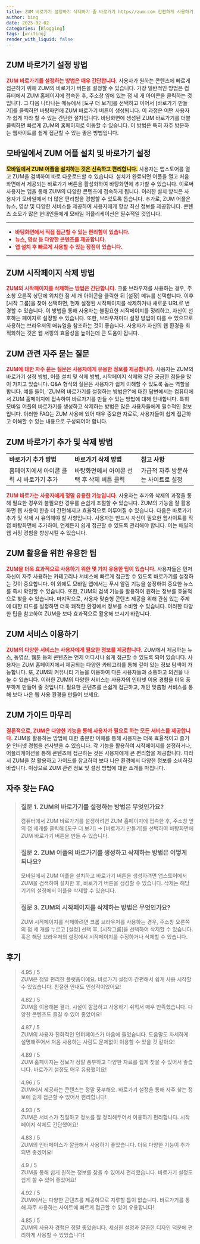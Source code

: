 ```yaml
---
title: ZUM 바로가기 설정하기 삭제하기 줌 바로가기 https//zum.com 간편하게 사용하기
author: bing
date: 2025-02-02
categories: [Blogging]
tags: [writing]
render_with_liquid: false
---
```



<h2 id='ZUM_바로가기_설정'>ZUM 바로가기 설정 방법</h2>

<p><b><span style="color: #ee2323;">ZUM 바로가기를 설정하는 방법은 매우 간단합니다.</span></b> 사용자가 원하는 콘텐츠에 빠르게 접근하기 위해 ZUM의 바로가기 버튼을 설정할 수 있습니다. 가장 일반적인 방법은 컴퓨터에서 ZUM 홈페이지에 접속한 후, 주소창 옆에 있는 점 세 개 아이콘을 클릭하는 것입니다. 그 다음 나타나는 메뉴에서 [도구 더 보기]를 선택하고 이어서 [바로가기 만들기]를 클릭하면 바탕화면에 ZUM 바로가기 버튼이 생성됩니다. 이 과정은 어떤 사용자가 쉽게 따라 할 수 있는 간단한 절차입니다. 바탕화면에 생성된 ZUM 바로가기를 더블 클릭하면 빠르게 ZUM의 홈페이지로 이동할 수 있습니다. 이 방법은 특히 자주 방문하는 웹사이트를 쉽게 접근할 수 있는 좋은 방법입니다.</p>

<h2 id='모바일_어플_설치'>모바일에서 ZUM 어플 설치 및 바로가기 설정</h2>

<p><b><span style="background-color: #ffe066;">모바일에서 ZUM 어플을 설치하는 것은 신속하고 편리합니다.</span></b> 사용자는 앱스토어를 열고 ZUM을 검색하여 바로 다운로드할 수 있습니다. 설치가 완료되면 어플을 열고 처음 화면에서 제공되는 바로가기 버튼을 활성화하여 바탕화면에 추가할 수 있습니다. 이로써 사용자는 앱을 통해 ZUM의 다양한 콘텐츠에 접속하게 됩니다. 이러한 설치 방식은 사용자가 모바일에서 더 많은 편리함을 경험할 수 있도록 돕습니다. 추가로, ZUM 어플은 뉴스, 영상 및 다양한 서비스를 제공하여 사용자에게 항상 최신 정보를 제공합니다. 콘텐츠 소모가 많은 현대인들에게 모바일 어플리케이션은 필수적일 것입니다.</p>

<hr />

<ul>
    <li><b><span style="color: #ee2323;">바탕화면에서 직접 접근할 수 있는 편리함이 있습니다.</span></b></li>
    <li><b><span style="color: #ee2323;">뉴스, 영상 등 다양한 콘텐츠를 제공합니다.</span></b></li>
    <li><b><span style="color: #ee2323;">앱 설치 후 빠르게 사용할 수 있는 장점이 있습니다.</span></b></li>
</ul>

<hr />

<h2 id='ZUM_시작페이지_삭제'>ZUM 시작페이지 삭제 방법</h2>

<p><b><span style="color: #ee2323;">ZUM의 시작페이지를 삭제하는 방법은 간단합니다.</span></b> 크롬 브라우저를 사용하는 경우, 주소창 오른쪽 상단에 위치한 점 세 개 아이콘을 클릭한 뒤 [설정] 메뉴를 선택합니다. 이후 [시작 그룹]을 찾아 선택하면, 현재 설정된 시작페이지를 삭제하거나 새로운 URL로 변경할 수 있습니다. 이 방법을 통해 사용자는 불필요한 시작페이지를 정리하고, 자신이 선호하는 페이지로 설정할 수 있습니다. 또한, 브라우저마다 설정 방법이 다를 수 있으므로 사용하는 브라우저의 매뉴얼을 참조하는 것이 좋습니다. 사용자가 자신의 웹 환경을 최적화하는 것은 웹 서핑의 효율성을 높이는데 큰 도움이 됩니다.</p>

<h2 id='자주_묻는_질문'>ZUM 관련 자주 묻는 질문</h2>

<p><b><span style="color: #ee2323;">ZUM에 대한 자주 묻는 질문은 사용자에게 유용한 정보를 제공합니다.</span></b> 사용자는 ZUM의 바로가기 설정 방법, 어플 설치 및 삭제 방법, 시작페이지 삭제와 같은 궁금한 점들을 많이 가지고 있습니다. Q&A 형식의 질문은 사용자가 쉽게 이해할 수 있도록 돕는 역할을 합니다. 예를 들어, 'ZUM의 바로가기를 설정하는 방법은?'에 대한 답변에서는 컴퓨터에서 ZUM 홈페이지에 접속하여 바로가기를 만들 수 있는 방법에 대해 안내합니다. 특히 모바일 어플의 바로가기를 생성하고 삭제하는 방법은 많은 사용자들에게 필수적인 정보입니다. 이러한 FAQ는 ZUM 사용에 있어 매우 중요한 자료로, 사용자들이 쉽게 접근하고 이해할 수 있는 내용으로 구성되어야 합니다.</p>

<h2 id='ZUM_바로가기_추가_삭제'>ZUM 바로가기 추가 및 삭제 방법</h2>

<table>
    <tr>
        <td><b>바로가기 추가 방법</b></td>
        <td><b>바로가기 삭제 방법</b></td>
        <td><b>참고 사항</b></td>
    </tr>
    <tr>
        <td>홈페이지에서 아이콘 클릭 시 바로가기 추가</td>
        <td>바탕화면에서 아이콘 선택 후 삭제 버튼 클릭</td>
        <td>가급적 자주 방문하는 사이트로 설정</td>
    </tr>
</table>

<p><b><span style="color: #ee2323;">ZUM 바로가는 사용자에게 정말 유용한 기능입니다.</span></b> 사용자는 추가와 삭제의 과정을 통해 필요한 경우와 불필요한 경우를 손쉽게 조절할 수 있습니다. ZUM의 기능을 잘 활용하면 웹 사용이 한층 더 간편해지고 효율적으로 이루어질 수 있습니다. 다음은 바로가기 추가 및 삭제 시 유의해야 할 사항입니다. 사용자는 반드시 자신이 필요한 웹사이트를 직접 바탕화면에 추가하여, 언제든지 쉽게 접근할 수 있도록 관리해야 합니다. 이는 매일의 웹 서핑 경험을 향상시킬 수 있습니다.</p>

<h2 id='ZUM_유용한_팁'>ZUM 활용을 위한 유용한 팁</h2>

<p><b><span style="color: #ee2323;">ZUM을 더욱 효과적으로 사용하기 위한 몇 가지 유용한 팁이 있습니다.</span></b> 사용자들은 먼저 자신이 자주 사용하는 카테고리나 서비스에 빠르게 접근할 수 있도록 바로가기를 설정하는 것이 중요합니다. 이 외에도 모바일 앱에서는 푸시 알림 기능을 설정하여 중요한 뉴스를 즉시 확인할 수 있습니다. 또한, ZUM의 검색 기능을 활용하여 원하는 정보를 효율적으로 찾을 수 있습니다. 마지막으로, 사용자 맞춤형 콘텐츠 제공을 위해 관심 있는 주제에 대한 피드를 설정하면 더욱 쾌적한 환경에서 정보를 소비할 수 있습니다. 이러한 다양한 팁을 참고하여 ZUM을 보다 효과적으로 활용해 보시기 바랍니다.</p>

<h2 id='ZUM_서비스_이용하기'>ZUM 서비스 이용하기</h2>

<p><b><span style="color: #ee2323;">ZUM의 다양한 서비스는 사용자에게 필요한 정보를 제공합니다.</span></b> ZUM에서 제공하는 뉴스, 동영상, 웹툰 등의 콘텐츠는 언제 어디서나 쉽게 접근할 수 있도록 되어 있습니다. 사용자는 ZUM 홈페이지에서 제공되는 다양한 카테고리를 통해 깊이 있는 정보 탐색이 가능합니다. 또, ZUM의 커뮤니티 기능을 이용하여 다른 사용자들과 소통하고 의견을 나눌 수 있습니다. 이러한 ZUM의 다양한 서비스는 사용자의 인터넷 이용 경험을 더욱 풍부하게 만들어 줄 것입니다. 필요한 콘텐츠를 손쉽게 접근하고, 개인 맞춤형 서비스를 통해 보다 나은 웹 사용 환경을 만들어 보세요.</p>

<h2 id='ZUM_가이드_마무리'>ZUM 가이드 마무리</h2>

<p><b><span style="color: #ee2323;">결론적으로, ZUM은 다양한 기능을 통해 사용자가 필요로 하는 모든 서비스를 제공합니다.</span></b> ZUM을 활용하는 방법에 대한 충분한 이해를 통해 사용자는 더욱 효율적이고 즐거운 인터넷 경험을 선사받을 수 있습니다. 각 기능을 활용하여 시작페이지를 설정하거나, 어플리케이션을 통해 콘텐츠에 접근하는 것은 사용자에게 큰 편리함을 제공합니다. 따라서 ZUM을 잘 활용하고 가이드를 참고하여 보다 나은 환경에서 다양한 정보를 소비하길 바랍니다. 이상으로 ZUM 관련 정보 및 설정 방법에 대한 소개를 마칩니다.</p>


<h2 id='자주_찾는_FAQ'>자주 찾는 FAQ</h2>
<div itemscope="" itemtype="https://schema.org/FAQPage"> 
<blockquote> 
<div itemscope="" itemprop="mainEntity" itemtype="https://schema.org/Question"> 
<h3 itemprop="name">질문 1. ZUM의 바로가기를 설정하는 방법은 무엇인가요?</h3> 
<div itemscope="" itemprop="acceptedAnswer" itemtype="https://schema.org/Answer"> 
<span itemprop="text"> 
<p>컴퓨터에서 ZUM 바로가기를 설정하려면 ZUM 홈페이지에 접속한 후, 주소창 옆의 점 세개를 클릭해 [도구 더 보기] → [바로가기 만들기]를 선택하여 바탕화면에 ZUM 바로가기 버튼을 만들 수 있습니다.</p> 
</span> 
</div> 
</div> 
<div itemscope="" itemprop="mainEntity" itemtype="https://schema.org/Question"> 
<h3 itemprop="name">질문 2. ZUM 어플의 바로가기를 생성하고 삭제하는 방법은 어떻게 되나요?</h3> 
<div itemscope="" itemprop="acceptedAnswer" itemtype="https://schema.org/Answer"> 
<span itemprop="text"> 
<p>모바일에서 ZUM 어플을 설치하고 바로가기 버튼을 생성하려면 앱스토어에서 ZUM을 검색하여 설치한 후, 바로가기 버튼을 생성할 수 있습니다. 삭제는 해당 기기의 설정에서 어플을 삭제할 수 있습니다.</p> 
</span> 
</div> 
</div> 
<div itemscope="" itemprop="mainEntity" itemtype="https://schema.org/Question"> 
<h3 itemprop="name">질문 3. ZUM의 시작페이지를 삭제하는 방법은 무엇인가요?</h3> 
<div itemscope="" itemprop="acceptedAnswer" itemtype="https://schema.org/Answer"> 
<span itemprop="text"> 
<p>ZUM 시작페이지를 삭제하려면 크롬 브라우저를 사용하는 경우, 주소창 오른쪽의 점 세 개를 누르고 [설정] 선택 후, [시작그룹]을 선택하여 삭제할 수 있습니다. 혹은 해당 브라우저의 설정에서 시작페이지를 수정하거나 삭제할 수 있습니다.</p> 
</span> 
</div> 
</div> 
</blockquote> 
</div>
<h2 id='후기'>후기</h2>
<div itemscope itemtype="https://schema.org/Product">
  <blockquote>
  <div itemprop="review" itemscope itemtype="https://schema.org/Review">
      <div itemprop="reviewRating" itemscope itemtype="https://schema.org/Rating"> <span itemprop="ratingValue">4.95</span> / <span itemprop="bestRating">5</span> </div>
      <span itemprop="reviewBody">ZUM은 정말 편리한 플랫폼이에요. 바로가기 설정이 간편해서 쉽게 사용 시작할 수 있었습니다. 친절한 안내도 인상적이었어요!</span>
  </div>
  <br>
  <div itemprop="review" itemscope itemtype="https://schema.org/Review">
      <div itemprop="reviewRating" itemscope itemtype="https://schema.org/Rating"> <span itemprop="ratingValue">4.82</span> / <span itemprop="bestRating">5</span> </div>
      <span itemprop="reviewBody">ZUM을 이용해본 결과, 시설이 깔끔하고 사용하기 쉬워서 매우 만족했습니다. 다양한 콘텐츠도 즐길 수 있어 좋았어요!</span>
  </div>
  <br>
  <div itemprop="review" itemscope itemtype="https://schema.org/Review">
      <div itemprop="reviewRating" itemscope itemtype="https://schema.org/Rating"> <span itemprop="ratingValue">4.87</span> / <span itemprop="bestRating">5</span> </div>
      <span itemprop="reviewBody">ZUM의 사용자 친화적인 인터페이스가 마음에 들었습니다. 도움말도 자세하게 설명해주어서 처음 사용하는 사람도 문제없이 이용할 수 있을 것 같아요!</span>
  </div>
  <br>
  <div itemprop="review" itemscope itemtype="https://schema.org/Review">
      <div itemprop="reviewRating" itemscope itemtype="https://schema.org/Rating"> <span itemprop="ratingValue">4.89</span> / <span itemprop="bestRating">5</span> </div>
      <span itemprop="reviewBody">ZUM 홈페이지는 정보가 정말 풍부하고 다양한 자료를 쉽게 찾을 수 있어서 좋습니다. 바로가기 설정도 매우 유용했어요!</span>
  </div>
  <br>
  <div itemprop="review" itemscope itemtype="https://schema.org/Review">
      <div itemprop="reviewRating" itemscope itemtype="https://schema.org/Rating"> <span itemprop="ratingValue">4.96</span> / <span itemprop="bestRating">5</span> </div>
      <span itemprop="reviewBody">ZUM에서 제공하는 콘텐츠는 정말 풍부해요. 바로가기 설정을 통해 자주 찾는 정보에 쉽게 접근할 수 있어서 편리합니다!</span>
  </div>
  <br>
  <div itemprop="review" itemscope itemtype="https://schema.org/Review">
      <div itemprop="reviewRating" itemscope itemtype="https://schema.org/Rating"> <span itemprop="ratingValue">4.93</span> / <span itemprop="bestRating">5</span> </div>
      <span itemprop="reviewBody">ZUM은 서비스가 친절하고 정보를 잘 정리해두어서 이용하기 편리합니다. 시작페이지 삭제도 간단했어요!</span>
  </div>
  <br>
  <div itemprop="review" itemscope itemtype="https://schema.org/Review">
      <div itemprop="reviewRating" itemscope itemtype="https://schema.org/Rating"> <span itemprop="ratingValue">4.83</span> / <span itemprop="bestRating">5</span> </div>
      <span itemprop="reviewBody">ZUM의 인터페이스가 깔끔해서 사용하기 좋았습니다. 더욱 다양한 기능이 추가되면 좋겠어요!</span>
  </div>
  <br>
  <div itemprop="review" itemscope itemtype="https://schema.org/Review">
      <div itemprop="reviewRating" itemscope itemtype="https://schema.org/Rating"> <span itemprop="ratingValue">4.9</span> / <span itemprop="bestRating">5</span> </div>
      <span itemprop="reviewBody">ZUM을 통해 쉽게 원하는 정보를 찾을 수 있어서 편리했습니다. 바로가기 설정도 쉽게 할 수 있어 좋았어요!</span>
  </div>
  <br>
  <div itemprop="review" itemscope itemtype="https://schema.org/Review">
      <div itemprop="reviewRating" itemscope itemtype="https://schema.org/Rating"> <span itemprop="ratingValue">4.92</span> / <span itemprop="bestRating">5</span> </div>
      <span itemprop="reviewBody">ZUM에서는 다양한 콘텐츠를 제공하므로 지루할 틈이 없습니다. 바로가기를 통해 자주 사용하는 사이트에 빠르게 접근할 수 있어 유용합니다!</span>
  </div>
  <br>
  <div itemprop="review" itemscope itemtype="https://schema.org/Review">
      <div itemprop="reviewRating" itemscope itemtype="https://schema.org/Rating"> <span itemprop="ratingValue">4.85</span> / <span itemprop="bestRating">5</span> </div>
      <span itemprop="reviewBody">ZUM의 사용자 경험은 정말 좋았습니다. 세심한 설명과 깔끔한 디자인 덕분에 편리하게 사용할 수 있었습니다!</span>
  </div>
  </blockquote>
</div>
